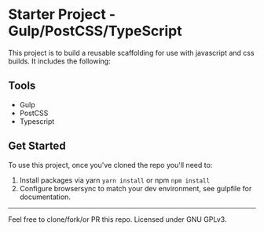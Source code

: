 # Starter Project - Gulp/PostCSS/TypeScript

This project is to build a reusable scaffolding for use with javascript and css builds. It includes the following:

## Tools

- Gulp
- PostCSS
- Typescript

## Get Started

To use this project, once you've cloned the repo you'll need to: 

1. Install packages via yarn `yarn install` or npm `npm install`
2. Configure browsersync to match your dev environment, see gulpfile for documentation.

----

Feel free to clone/fork/or PR this repo. Licensed under GNU GPLv3.